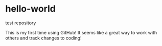# hello-world
test repository

This is my first time using GitHub! It seems like a great way to work with others and track changes to coding!
